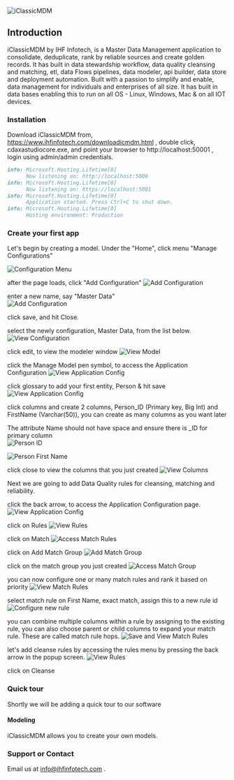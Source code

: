 ![iClassicMDM](https://ihfinfotech.github.io/icmdmimages/ICMDM-logo-700px-RGB.jpg)
         
## Introduction
iClassicMDM by IHF Infotech, is a Master Data Management application to consolidate, deduplicate, rank by reliable sources and create golden records.  It has built in data stewardship workflow, data quality cleansing and matching, etl, data Flows pipelines, data modeler, api builder, data store and deployment automation.   Built with a passion to simplify and enable, data management for individuals and enterprises of all size.  It has built in data bases enabling this to run on all OS - Linux, Windows, Mac & on all IOT devices.

### Installation

Download iClassicMDM from, https://www.ihfinfotech.com/downloadicmdm.html , double click, cdaxastudiocore.exe, and point your browser to http://localhost:50001 , login using admin/admin credentials. 

```markdown
info: Microsoft.Hosting.Lifetime[0]
      Now listening on: http://localhost:5000
info: Microsoft.Hosting.Lifetime[0]
      Now listening on: https://localhost:5001
info: Microsoft.Hosting.Lifetime[0]
      Application started. Press Ctrl+C to shut down.
info: Microsoft.Hosting.Lifetime[0]
      Hosting environment: Production 
```
 
### Create your first app

Let's begin by creating a model.  Under the "Home", click menu "Manage Configurations"

![Configuration Menu](https://ihfinfotech.github.io/icmdmimages/applicationwelcome.PNG)   

after the page loads, click "Add Configuration"
![Add Configuration](https://ihfinfotech.github.io/icmdmimages/manageconfigs.png)
   
enter a new name, say "Master Data"  
![Add Configuration](https://www.ihfinfotech.com/uploads/1/1/5/0/115016273/newconfig_orig.png)

click save, and hit Close. 

select the newly configuration, Master Data, from the list below.
![View Configuration](https://www.ihfinfotech.com/uploads/1/1/5/0/115016273/listofconfigs_orig.png)

click edit, to view the modeler window 
![View Model](https://www.ihfinfotech.com/uploads/1/1/5/0/115016273/managemodeler_orig.png)

click the Manage Model pen symbol, to access the Application Configuration 
![View Application Config](https://www.ihfinfotech.com/uploads/1/1/5/0/115016273/accessmodelerconfig_orig.png)

click glossary to add your first entity, Person & hit save 
![View Application Config](https://www.ihfinfotech.com/uploads/1/1/5/0/115016273/addnewpersonentity_orig.png)

click columns and create 2 columns, Person_ID (Primary key, Big Int) and FirstName (Varchar(50)), you can create as many columns as you want later 

The attribute Name should not have space and ensure there is _ID for primary column  
![Person ID](https://www.ihfinfotech.com/uploads/1/1/5/0/115016273/addnewcolumnpersonid_orig.png)

![Person First Name](https://www.ihfinfotech.com/uploads/1/1/5/0/115016273/addcolumnfirstname_orig.png)

click close to view the columns that you just created 
![View Columns](https://www.ihfinfotech.com/uploads/1/1/5/0/115016273/viewcolumnslist_orig.png)

Next we are going to add Data Quality rules for cleansing, matching and reliability.  

click the back arrow, to access the Application Configuration page.  
![View Application Config](https://www.ihfinfotech.com/uploads/1/1/5/0/115016273/accessmodelerconfig_orig.png)

click on Rules
![View Rules](https://www.ihfinfotech.com/uploads/1/1/5/0/115016273/accessrules_orig.png)

click on Match 
![Access Match Rules](https://www.ihfinfotech.com/uploads/1/1/5/0/115016273/accessaddmatchgroup_orig.png) 

click on Add Match Group 
![Add Match Group](https://www.ihfinfotech.com/uploads/1/1/5/0/115016273/addpersonmatchgroup_orig.png) 

click on the match group you just created 
![Access Match Group](https://www.ihfinfotech.com/uploads/1/1/5/0/115016273/viewmatchgroupforperson_orig.png) 

you can now configure one or many match rules and rank it based on priority 
![View Match Rules](https://www.ihfinfotech.com/uploads/1/1/5/0/115016273/configurematchrules_orig.png)
 
select match rule on First Name, exact match, assign this to a new rule id
![Configure new rule](https://www.ihfinfotech.com/uploads/1/1/5/0/115016273/addnewmatchruleforpersongroup_orig.png)

you can combine multiple columns within a rule by assigning to the existing rule, you can also choose parent or child columns to expand your match rule. These are called match rule hops. 
![Save and View Match Rules](https://www.ihfinfotech.com/uploads/1/1/5/0/115016273/viewmatchrulesforpersongroup_orig.png)

let's add cleanse rules by accessing the rules menu by pressing the back arrow in the popup screen. 
![View Rules](https://www.ihfinfotech.com/uploads/1/1/5/0/115016273/accessrules_orig.png)

click on Cleanse 



### Quick tour
Shortly we will be adding a quick tour to our software
 
#### Modeling
iClassicMDM allows you to create your own models. 

### Support or Contact

Email us at info@ihfinfotech.com . 
